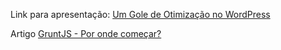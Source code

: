 Link para apresentação: [Um Gole de Otimização no WordPress](https://drive.google.com/open?id=1-J8IomiCFn33wWT_7Ep7hY_2dR-WvFJ2jcYm2RUeSJ0&authuser=0)

Artigo [GruntJS - Por onde começar?](http://www.voltsdigital.com.br/labs/gruntjs-por-onde-comecar/)